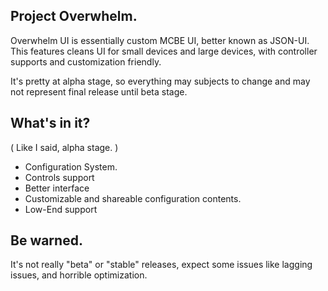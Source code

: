 ## Project Overwhelm.
Overwhelm UI is essentially custom MCBE UI, better known as JSON-UI.
This features cleans UI for small devices and large devices, with controller supports and customization friendly.

It's pretty at alpha stage, so everything may subjects to change and may not represent final release until beta stage.

## What's in it?
( Like I said, alpha stage. )
* Configuration System.
* Controls support
* Better interface
* Customizable and shareable configuration contents.
* Low-End support

## Be warned.
It's not really "beta" or "stable" releases, expect some issues like lagging issues, and horrible optimization.
